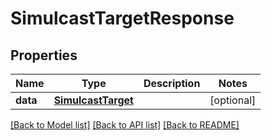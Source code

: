 # SimulcastTargetResponse

## Properties
Name | Type | Description | Notes
------------ | ------------- | ------------- | -------------
**data** | [**SimulcastTarget**](.md) |  | [optional] 

[[Back to Model list]](../README.md#documentation-for-models) [[Back to API list]](../README.md#documentation-for-api-endpoints) [[Back to README]](../README.md)


